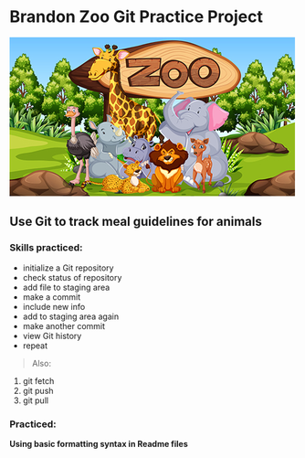 # Brandon Zoo Git Practice Project
![Group of Zoo Animals](/assets/zoo-animals.jpg)
## Use Git to track meal guidelines for animals

### Skills practiced:
* initialize a Git repository
* check status of repository
* add file to staging area
* make a commit
* include new info
* add to staging area again
* make another commit
* view Git history
* repeat
>Also:
1. git fetch
2. git push
3. git pull

### Practiced:
**Using basic formatting syntax in Readme files**
